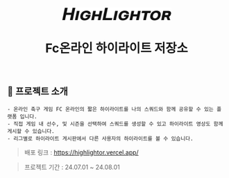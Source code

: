 <div align="center">
  <br />
  <img src="./app/Icon.svg" width=50%>
  <br />

# Fc온라인 하이라이트 저장소

</div>

<br />

## 🏁 프로젝트 소개

```
- 온라인 축구 게임 FC 온라인의 짧은 하이라이트를 나의 스쿼드와 함께 공유할 수 있는 플랫폼 입니다.
- 직접 게임 내 선수, 및 시즌을 선택하여 스쿼드를 생성할 수 있고 하이라이트 영상도 함께 게시할 수 있습니다.
- 리그별로 하이라이트 게시판에서 다른 사용자의 하이라이트를 볼 수 있습니다.
```

> 배포 링크 : https://highlightor.vercel.app/

> 프로젝트 기간 : 24.07.01 ~ 24.08.01
